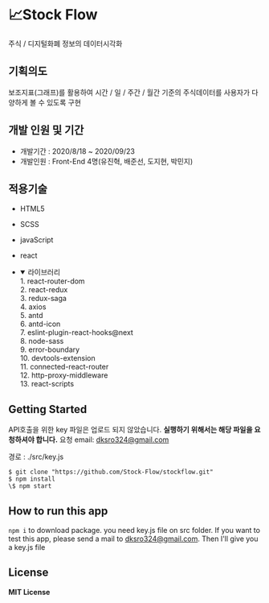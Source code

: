 # 📈Stock Flow

주식 / 디지털화폐 정보의 데이터시각화

## **기획의도**

보조지표(그래프)를 활용하여
시간 / 일 / 주간 / 월간 기준의 주식데이터를
사용자가 다양하게 볼 수 있도록 구현

## **개발 인원 및 기간**

- 개발기간 : 2020/8/18 ~ 2020/09/23
- 개발인원 : Front-End 4명(유진혁, 배준선, 도지현, 박민지)

## 적용기술

- HTML5
- SCSS
- javaScript
- react

- <details open>
  <summary>라이브러리</summary>
  1. react-router-dom<br>
  2. react-redux<br>
  3. redux-saga<br>
  4. axios<br>
  5. antd<br>
  6. antd-icon<br>
  7. eslint-plugin-react-hooks@next<br>
  8. node-sass<br>
  9. error-boundary<br>
  10. devtools-extension<br>
  11. connected-react-router<br>
  12. http-proxy-middleware<br>
  13. react-scripts<br>
  </details>

## **Getting Started**

API호출을 위한 key 파일은 업로드 되지 않았습니다.
**실행하기 위해서는 해당 파일을 요청하셔야 합니다.**
요청 email: dksro324@gmail.com

경로 : ./src/key.js

```
$ git clone "https://github.com/Stock-Flow/stockflow.git"
$ npm install
\$ npm start
```

## **How to run this app**

`npm i` to download package. you need key.js file on src folder. If you want to test this app, please send a mail to dksro324@gmail.com. Then I'll give you a key.js file

## **License**

**MIT License**
